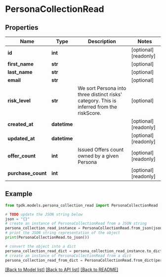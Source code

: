# PersonaCollectionRead



## Properties

Name | Type | Description | Notes
------------ | ------------- | ------------- | -------------
**id** | **int** |  | [optional] [readonly] 
**first_name** | **str** |  | [optional] 
**last_name** | **str** |  | [optional] 
**email** | **str** |  | [optional] 
**risk_level** | **str** | We sort Persona into three distinct risks&#39; category. This is inferred from the riskScore. | [optional] 
**created_at** | **datetime** |  | [optional] [readonly] 
**updated_at** | **datetime** |  | [optional] [readonly] 
**offer_count** | **int** | Issued Offers count owned by a given Persona | [optional] [readonly] 
**purchase_count** | **int** |  | [optional] [readonly] 

## Example

```python
from tpdk.models.persona_collection_read import PersonaCollectionRead

# TODO update the JSON string below
json = "{}"
# create an instance of PersonaCollectionRead from a JSON string
persona_collection_read_instance = PersonaCollectionRead.from_json(json)
# print the JSON string representation of the object
print(PersonaCollectionRead.to_json())

# convert the object into a dict
persona_collection_read_dict = persona_collection_read_instance.to_dict()
# create an instance of PersonaCollectionRead from a dict
persona_collection_read_from_dict = PersonaCollectionRead.from_dict(persona_collection_read_dict)
```
[[Back to Model list]](../README.md#documentation-for-models) [[Back to API list]](../README.md#documentation-for-api-endpoints) [[Back to README]](../README.md)


